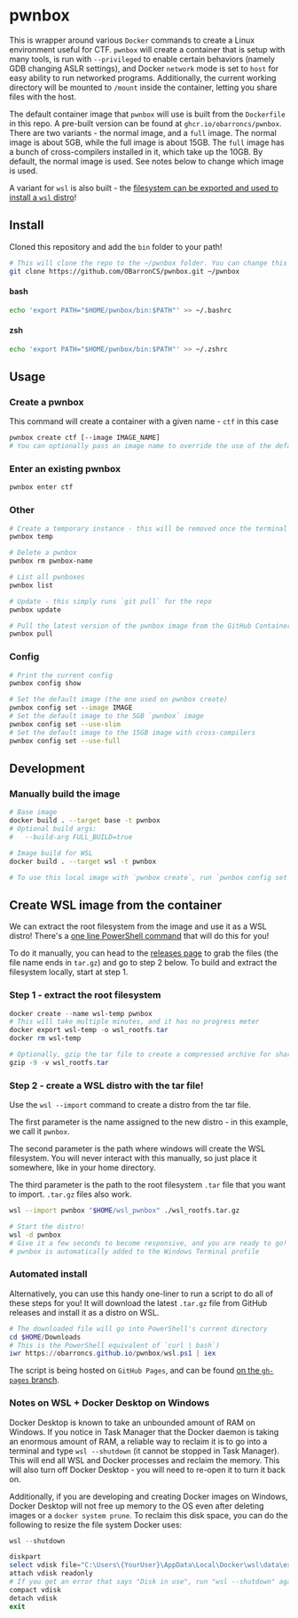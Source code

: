 # pwnbox

This is wrapper around various `Docker` commands to create a Linux environment useful for CTF. `pwnbox` will create a container that is setup with many tools, is run with `--privileged` to enable certain behaviors (namely GDB changing ASLR settings), and Docker `network` mode is set to `host` for easy ability to run networked programs. Additionally, the current working directory will be mounted to `/mount` inside the container, letting you share files with the host.

The default container image that `pwnbox` will use is built from the `Dockerfile` in this repo. A pre-built version can be found at `ghcr.io/obarroncs/pwnbox`. There are two variants - the normal image, and a `full` image. The normal image is about 5GB, while the full image is about 15GB. The `full` image has a bunch of cross-compilers installed in it, which take up the 10GB. By default, the normal image is used. See notes below to change which image is used.

A variant for `wsl` is also built - the [filesystem can be exported and used to install a `wsl` distro](#create-wsl-image-from-the-container)!

## Install
Cloned this repository and add the `bin` folder to your path!
```sh
# This will clone the repo to the ~/pwnbox folder. You can change this location, but make sure to set the PATH variable accordingly.
git clone https://github.com/OBarronCS/pwnbox.git ~/pwnbox
```
#### bash
```sh
echo 'export PATH="$HOME/pwnbox/bin:$PATH"' >> ~/.bashrc
```
#### zsh
```sh
echo 'export PATH="$HOME/pwnbox/bin:$PATH"' >> ~/.zshrc
```

## Usage

### Create a pwnbox
This command will create a container with a given name - `ctf` in this case
```sh
pwnbox create ctf [--image IMAGE_NAME]
# You can optionally pass an image name to override the use of the default image included in this repo
```

### Enter an existing pwnbox
```sh
pwnbox enter ctf 
```

### Other
```sh
# Create a temporary instance - this will be removed once the terminal session ends
pwnbox temp

# Delete a pwnbox
pwnbox rm pwnbox-name

# List all pwnboxes
pwnbox list

# Update - this simply runs `git pull` for the repo
pwnbox update

# Pull the latest version of the pwnbox image from the GitHub Container Registry
pwnbox pull
```

### Config
```sh
# Print the current config
pwnbox config show

# Set the default image (the one used on pwnbox create)
pwnbox config set --image IMAGE
# Set the default image to the 5GB `pwnbox` image
pwnbox config set --use-slim
# Set the default image to the 15GB image with cross-compilers
pwnbox config set --use-full
```


## Development
### Manually build the image
```sh
# Base image
docker build . --target base -t pwnbox
# Optional build args:
#   --build-arg FULL_BUILD=true

# Image build for WSL
docker build . --target wsl -t pwnbox

# To use this local image with `pwnbox create`, run `pwnbox config set --image pwnbox`
```


## Create WSL image from the container
We can extract the root filesystem from the image and use it as a WSL distro! There's a [one line PowerShell command](#automated-install) that will do this for you!

To do it manually, you can head to the [releases page](https://github.com/OBarronCS/pwnbox/releases) to grab the files (the file name ends in `tar.gz`) and go to step 2 below. To build and extract the filesystem locally, start at step 1.

### Step 1 - extract the root filesystem
```powershell
docker create --name wsl-temp pwnbox
# This will take multiple minutes, and it has no progress meter
docker export wsl-temp -o wsl_rootfs.tar
docker rm wsl-temp

# Optionally, gzip the tar file to create a compressed archive for sharing. In testing, this has reduced the size of the tarball to a third of the original size.
gzip -9 -v wsl_rootfs.tar
```
### Step 2 - create a WSL distro with the tar file!
Use the `wsl --import` command to create a distro from the tar file.

The first parameter is the name assigned to the new distro - in this example, we call it `pwnbox`.

The second parameter is the path where windows will create the WSL filesystem. You will never interact with this manually, so just place it somewhere, like in your home directory.

The third parameter is the path to the root filesystem `.tar` file that you want to import. `.tar.gz` files also work.
```sh
wsl --import pwnbox "$HOME/wsl_pwnbox" ./wsl_rootfs.tar.gz

# Start the distro!
wsl -d pwnbox
# Give it a few seconds to become responsive, and you are ready to go!
# pwnbox is automatically added to the Windows Terminal profile
```

### Automated install
Alternatively, you can use this handy one-liner to run a script to do all of these steps for you! It will download the latest `.tar.gz` file from GitHub releases and install it as a distro on WSL. 

```powershell
# The downloaded file will go into PowerShell's current directory
cd $HOME/Downloads
# This is the PowerShell equivalent of `curl | bash`)
iwr https://obarroncs.github.io/pwnbox/wsl.ps1 | iex
```

The script is being hosted on `GitHub Pages`, and can be found [on the `gh-pages` branch](https://github.com/OBarronCS/pwnbox/blob/gh-pages/wsl.ps1).


### Notes on WSL + Docker Desktop on Windows

Docker Desktop is known to take an unbounded amount of RAM on Windows. If you notice in Task Manager that the Docker daemon is taking an enormous amount of RAM, a reliable way to reclaim it is to go into a terminal and type `wsl --shutdown` (it cannot be stopped in Task Manager). This will end all WSL and Docker processes and reclaim the memory. This will also turn off Docker Desktop - you will need to re-open it to turn it back on.

Additionally, if you are developing and creating Docker images on Windows, Docker Desktop will not free up memory to the OS even after deleting images or a `docker system prune`. To reclaim this disk space, you can do the following to resize the file system Docker uses:

```powershell
wsl --shutdown

diskpart
select vdisk file="C:\Users\{YourUser}\AppData\Local\Docker\wsl\data\ext4.vhdx"
attach vdisk readonly
# If you get an error that says "Disk in use", run "wsl --shutdown" again
compact vdisk
detach vdisk
exit
```

